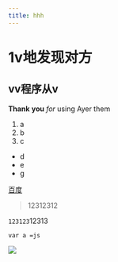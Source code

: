 ```yaml
---
title: hhh
---
```


# 1v地发现对方

## vv程序从v

**Thank** **you** *for* using Ayer them

1. a
2. b
3. c

- d
- e
- g

[百度](http://www.baidu.com)


> 12312312


`123123`12313

```
var a =js
```


![](/assets/1.webp)
